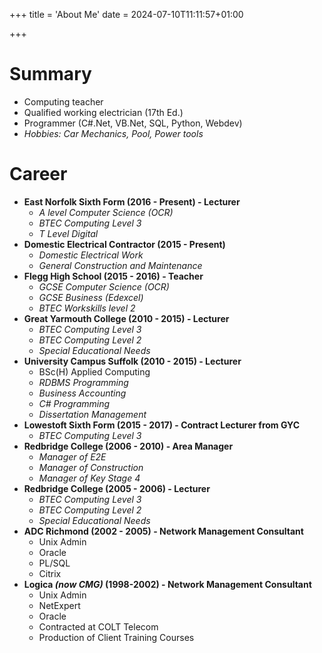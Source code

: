 +++
title = 'About Me'
date = 2024-07-10T11:11:57+01:00

+++

# Summary 

* Computing teacher 
* Qualified working electrician (17th Ed.)
* Programmer (C#.Net, VB.Net, SQL, Python, Webdev)
* *Hobbies: Car Mechanics, Pool, Power tools*

# Career

* **East Norfolk Sixth Form (2016 - Present) - Lecturer**
    * *A level Computer Science (OCR)*
    * *BTEC Computing Level 3*
    * *T Level Digital*
* **Domestic Electrical Contractor (2015 - Present)**
    * *Domestic Electrical Work*
    * *General Construction and Maintenance*
* **Flegg High School (2015 - 2016) - Teacher**
    * *GCSE Computer Science (OCR)*
    * *GCSE Business (Edexcel)*
    * *BTEC Workskills level 2*
* **Great Yarmouth College (2010 - 2015) - Lecturer**
    *  *BTEC Computing Level 3*
    *  *BTEC Computing Level 2*
    *  *Special Educational Needs*
* **University Campus Suffolk (2010 - 2015) - Lecturer**
    * BSc(H) Applied Computing
    * *RDBMS Programming*
    * *Business Accounting*
    * *C# Programming*
    * *Dissertation Management*
* **Lowestoft Sixth Form (2015 - 2017) - Contract Lecturer from GYC**
    *  *BTEC Computing Level 3*
* **Redbridge College (2006 - 2010) - Area Manager**
    *  *Manager of E2E* 
    *  *Manager of Construction*
    *  *Manager of Key Stage 4*
* **Redbridge College (2005 - 2006) - Lecturer**
    *  *BTEC Computing Level 3*
    *  *BTEC Computing Level 2*
    *  *Special Educational Needs*
* **ADC Richmond (2002 - 2005) - Network Management Consultant**
    * Unix Admin
    * Oracle
    * PL/SQL
    * Citrix
* **Logica *(now CMG)* (1998-2002) - Network Management Consultant**
    * Unix Admin
    * NetExpert
    * Oracle
    * Contracted at COLT Telecom
    * Production of Client Training Courses

